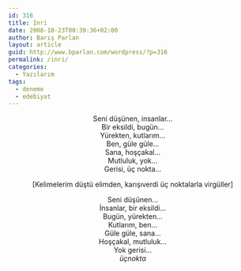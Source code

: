 ```yaml
---
id: 316
title: Inri
date: 2008-10-23T00:39:36+02:00
author: Barış Parlan
layout: article
guid: http://www.bparlan.com/wordpress/?p=316
permalink: /inri/
categories:
  - Yazılarım
tags:
  - deneme
  - edebiyat
---
```


<p style="text-align: center;">
  Seni düşünen, insanlar&#8230;<br /> Bir eksildi, bugün&#8230;<br /> Yürekten, kutlarım&#8230;<br /> Ben, güle güle&#8230;<br /> Sana, hoşçakal&#8230;<br /> Mutluluk, yok&#8230;<br /> Gerisi, üç nokta&#8230;
</p>

<p style="text-align: center;">
  [Kelimelerim düştü elimden, karışıverdi üç noktalarla virgüller]
</p>

<p style="text-align: center;">
  Seni düşünen&#8230;<br /> İnsanlar, bir eksildi&#8230;<br /> Bugün, yürekten&#8230;<br /> Kutlarım, ben&#8230;<br /> Güle güle, sana&#8230;<br /> Hoşçakal, mutluluk&#8230;<br /> Yok gerisi&#8230;<br /> <em>üçnokta</em>
</p>
